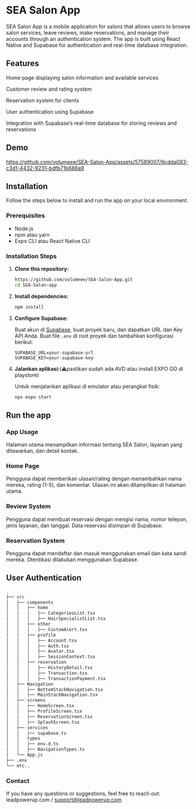 # SEA Salon App

SEA Salon App is a mobile application for salons that allows users to browse salon services, leave reviews, make reservations, and manage their accounts through an authentication system. The app is built using React Native and Supabase for authentication and real-time database integration.

## Features
 Home page displaying salon information and available services

 Customer review and rating system

 Reservation system for clients

 User authentication using Supabase

 Integration with Supabase’s real-time database for storing reviews and reservations
 
## Demo

https://github.com/volumeee/SEA-Salon-App/assets/57589007/6cdda083-c3d1-4432-9231-bdfb71b686a9



## Installation
Follow the steps below to install and run the app on your local environment.

### Prerequisites

- Node.js
- npm atau yarn
- Expo CLI atau React Native CLI

###  Installation Steps

1. **Clone this repository:**

   ```bash
   https://github.com/volumeee/SEA-Salon-App.git
   cd SEA-Salon-app
   ```

2. **Install dependencies:**

   ```bash
   npm install
   ```

3. **Configure Supabase:**

   Buat akun di [Supabase](https://supabase.io/), buat proyek baru, dan dapatkan URL dan Key API Anda. Buat file `.env` di root proyek dan tambahkan konfigurasi berikut:

   ```env
   SUPABASE_URL=your-supabase-url
   SUPABASE_KEY=your-supabase-key
   ```

4. **Jalankan aplikasi:**(⚠️pastikan sudah ada AVD atau install EXPO GO di playstore)

   Untuk menjalankan aplikasi di emulator atau perangkat fisik:

   ```bash
   npx expo start
   ```


## Run the app

### App Usage

Halaman utama menampilkan informasi tentang SEA Salon, layanan yang ditawarkan, dan detail kontak.

### Home Page

Pengguna dapat memberikan ulasan/rating dengan menambahkan nama mereka, rating (1-5), dan komentar. Ulasan ini akan ditampilkan di halaman utama.

###  Review System

Pengguna dapat membuat reservasi dengan mengisi nama, nomor telepon, jenis layanan, dan tanggal. Data reservasi disimpan di Supabase.

### Reservation System

Pengguna dapat mendaftar dan masuk menggunakan email dan kata sandi mereka. Otentikasi dilakukan menggunakan Supabase.

## User Authentication

```bash
.
├── src
│   ├── components
│   │   ├── home
│   │   │   ├── CategoriesList.tsx
│   │   │   ├── HairSpecialistList.tsx
│   │   ├── other
│   │   │   ├── CustomAlert.tsx
│   │   ├── profile
│   │   │   ├── Account.tsx
│   │   │   ├── Auth.tsx
│   │   │   ├── Avatar.tsx
│   │   │   ├── SessionContext.tsx
│   │   ├── reservation
│   │   │   ├── HistoryDetail.tsx
│   │   │   ├── Transaction.tsx
│   │   │   ├── TransactionPayment.tsx
│   ├── Navigation
│   │   ├── BottomStackNavigation.tsx
│   │   ├── MainStackNavigation.tsx
│   ├── screens
│   │   ├── HomeScreen.tsx
│   │   ├── ProfileScreen.tsx
│   │   ├── ReservationScreen.tsx
│   │   ├── SplashScreen.tsx
│   ├── services
│   │   ├── supabase.ts
│   │   types
│   │   ├── env.d.ts
│   │   ├── NavigationTypes.ts
│   └── App.js
├── .env
└── etc..
```


### Contact

If you have any questions or suggestions, feel free to reach out: leadpowerup.com / support@leadpowerup.com
